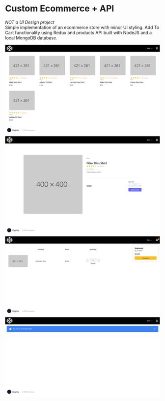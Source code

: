# Custom Ecommerce + API
*NOT a UI Design project*  
Simple implementation of an ecommerce store with minor UI styling.
Add To Cart functionality using Redux and products API built with NodeJS and a local MongoDB database.

<img src="https://raw.githubusercontent.com/gianluigitrontini/preview-images/main/full-ecommerce/homepage-desktop.png" />
<img src="https://raw.githubusercontent.com/gianluigitrontini/preview-images/main/full-ecommerce/productpage-desktop.png" />
<img src="https://raw.githubusercontent.com/gianluigitrontini/preview-images/main/full-ecommerce/cart-desktop.png" />
<img src="https://raw.githubusercontent.com/gianluigitrontini/preview-images/main/full-ecommerce/emptycart-desktop.png" />


